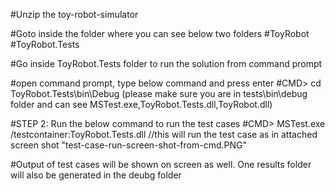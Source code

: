 ﻿#Unzip the toy-robot-simulator

#Goto inside the folder where you can see below two folders
  #ToyRobot
  #ToyRobot.Tests

#Go inside ToyRobot.Tests folder to run the solution from command prompt

#open command prompt, type below command and press enter
#CMD> cd ToyRobot.Tests\bin\Debug                (please make sure you are in tests\bin\debug folder and can see MSTest.exe,ToyRobot.Tests.dll,ToyRobot.dll)


#STEP 2: Run the below command to run the test cases
#CMD>  MSTest.exe /testcontainer:ToyRobot.Tests.dll     //this will run the test case as in attached screen shot "test-case-run-screen-shot-from-cmd.PNG"

#Output of test cases will be shown on screen as well. One results folder will also be generated in the deubg folder





